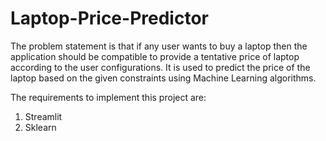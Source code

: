 # Laptop-Price-Predictor
The problem statement is that if any user wants to buy a laptop then the application should be compatible to provide a tentative price of laptop according to the user configurations. It is used to predict the price of the laptop based on the given constraints using Machine Learning algorithms.

The requirements to implement this project are:
1. Streamlit
2. Sklearn

